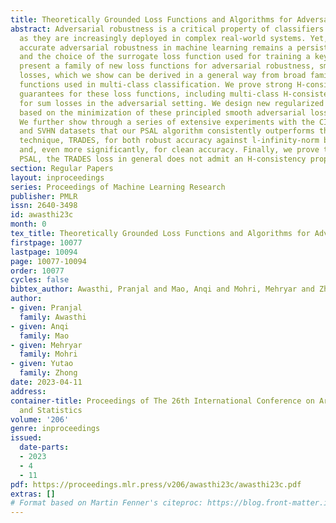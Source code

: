 ```yaml
---
title: Theoretically Grounded Loss Functions and Algorithms for Adversarial Robustness
abstract: Adversarial robustness is a critical property of classifiers in applications
  as they are increasingly deployed in complex real-world systems. Yet, achieving
  accurate adversarial robustness in machine learning remains a persistent challenge
  and the choice of the surrogate loss function used for training a key factor. We
  present a family of new loss functions for adversarial robustness, smooth adversarial
  losses, which we show can be derived in a general way from broad families of loss
  functions used in multi-class classification. We prove strong H-consistency theoretical
  guarantees for these loss functions, including multi-class H-consistency bounds
  for sum losses in the adversarial setting. We design new regularized algorithms
  based on the minimization of these principled smooth adversarial losses (PSAL).
  We further show through a series of extensive experiments with the CIFAR-10, CIFAR-100
  and SVHN datasets that our PSAL algorithm consistently outperforms the current state-of-the-art
  technique, TRADES, for both robust accuracy against l-infinity-norm bounded perturbations
  and, even more significantly, for clean accuracy. Finally, we prove that, unlike
  PSAL, the TRADES loss in general does not admit an H-consistency property.
section: Regular Papers
layout: inproceedings
series: Proceedings of Machine Learning Research
publisher: PMLR
issn: 2640-3498
id: awasthi23c
month: 0
tex_title: Theoretically Grounded Loss Functions and Algorithms for Adversarial Robustness
firstpage: 10077
lastpage: 10094
page: 10077-10094
order: 10077
cycles: false
bibtex_author: Awasthi, Pranjal and Mao, Anqi and Mohri, Mehryar and Zhong, Yutao
author:
- given: Pranjal
  family: Awasthi
- given: Anqi
  family: Mao
- given: Mehryar
  family: Mohri
- given: Yutao
  family: Zhong
date: 2023-04-11
address:
container-title: Proceedings of The 26th International Conference on Artificial Intelligence
  and Statistics
volume: '206'
genre: inproceedings
issued:
  date-parts:
  - 2023
  - 4
  - 11
pdf: https://proceedings.mlr.press/v206/awasthi23c/awasthi23c.pdf
extras: []
# Format based on Martin Fenner's citeproc: https://blog.front-matter.io/posts/citeproc-yaml-for-bibliographies/
---
```

